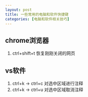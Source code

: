 ```yaml
---
layout: post
title: 一些常用的电脑和软件快捷键
categories: [电脑和软件相关技巧]
---
```


## chrome浏览器

1. ctrl+shift+t  恢复刚刚关闭的网页

## vs软件

1. ctrl+k  -> ctrl+c 对选中区域进行注释
2. ctrl+k  -> ctrl+u 对选中区域取消注释
